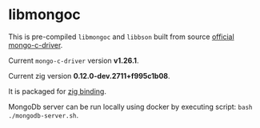 # libmongoc

This is pre-compiled `libmongoc` and `libbson` built from source [official mongo-c-driver](https://github.com/mongodb/mongo-c-driver.git).

Current `mongo-c-driver` version **v1.26.1**.

Current zig version **0.12.0-dev.2711+f995c1b08**.

It is packaged for [zig binding](https://github.com/sugarme/zmongo).

MongoDb server can be run locally using docker by executing script: `bash ./mongodb-server.sh`.
